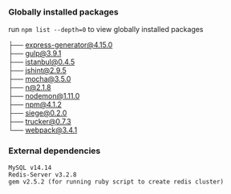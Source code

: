 ### Globally installed packages  
  
run `npm list --depth=0` to view globally installed packages  
  
├── express-generator@4.15.0  
├── gulp@3.9.1  
├── istanbul@0.4.5  
├── jshint@2.9.5   
├── mocha@3.5.0   
├── n@2.1.8  
├── nodemon@1.11.0    
├── npm@4.1.2  
├── siege@0.2.0  
├── trucker@0.7.3  
└── webpack@3.4.1  
  
### External dependencies  
`MySQL v14.14`  
`Redis-Server v3.2.8`  
`gem v2.5.2 (for running ruby script to create redis cluster)`  
